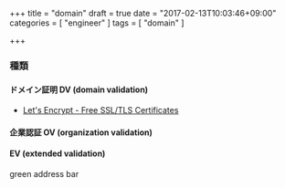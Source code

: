 +++
title = "domain"
draft = true
date = "2017-02-13T10:03:46+09:00"
categories = [ "engineer" ]
tags = [ "domain" ]

+++

### 種類

#### ドメイン証明 DV (domain validation)  

- [Let's Encrypt \- Free SSL/TLS Certificates](https://letsencrypt.org/)

#### 企業認証 OV (organization validation)  

#### EV (extended validation)  
green address bar  
